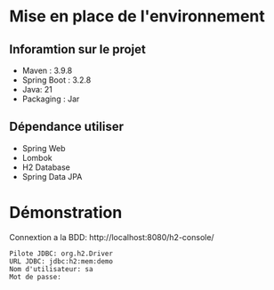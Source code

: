 # Mise en place de l'environnement

## Inforamtion sur le projet

- Maven : 3.9.8
- Spring Boot : 3.2.8
- Java: 21
- Packaging : Jar

## Dépendance utiliser

- Spring Web
- Lombok
- H2 Database
- Spring Data JPA
# Démonstration

Connextion a la BDD: http://localhost:8080/h2-console/
```
Pilote JDBC: org.h2.Driver
URL JDBC: jdbc:h2:mem:demo
Nom d'utilisateur: sa
Mot de passe: